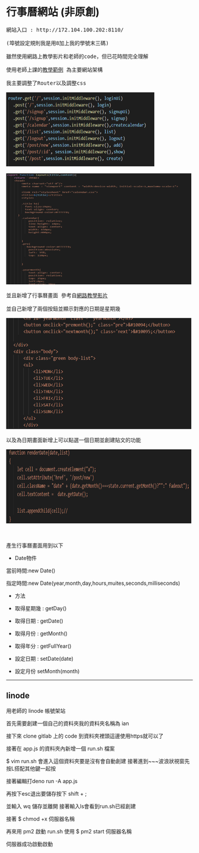 # 行事曆網站 (非原創)
<pre>
網站入口 : http://172.104.100.202:8110/

(埠號設定規則我是用8加上我的學號末三碼)

雖然使用網路上教學影片和老師的code，但已花時間完全理解

使用老師上課的<a href = "https://gitlab.com/ccckmit/ws/-/tree/master/07-session/03-blogSignup">教學範例</a> 為主要網站架構

我主要調整了Router以及調整css

<img src = "./pic/router.png" width = 400 height  = 200></img>

<img src = "./pic/css.png" width = 500 height  = 300></img>

並且新增了行事曆畫面 參考自<a href = "https://www.youtube.com/watch?v=Q2x84RdNVUY&t=3159s&
ab_channel=%E5%BD%AD%E5%BD%AD%E7%9A%84%E8%AA%B2%E7%A8%8B">網路教學影片</a>

並自己新增了兩個按鈕並顯示對應的日期是星期幾

<img src = "./pic/dateandbutton.png" width = 500 height  = 300></img>

以及為日期畫面新增上可以點選一個日期並創建貼文的功能

<img src = "./pic/addcode.png" width = 500 height = 200></img>


</pre>

產生行事曆畫面用到以下

* Date物件

當前時間:new Date()

指定時間:new Date(year,month,day,hours,muites,seconds,milliseconds)

* 方法

* 取得星期幾 : getDay()

* 取得日期 : getDate()

* 取得月份 : getMonth()

* 取得年分 : getFullYear()

* 設定日期 : setDate(date)

* 設定月份 setMonth(month)

----------------------------------------------------------------------------------------

## linode

用老師的 linode 帳號架站 

首先需要創建一個自己的資料夾我的資料夾名稱為 ian

接下來 clone gitlab 上的 code 到資料夾裡頭這邊使用https就可以了

接著在 app.js 的資料夾內新增一個 run.sh 檔案

$ vim run.sh 會進入這個資料夾要是沒有會自動創建 接著進到~~~波浪狀視窗先按L搭配其他鍵一起按

接著編輯打deno run -A app.js

再按下esc退出要儲存按下 shift + ; 

並輸入 wq 儲存並離開  接著輸入ls會看到run.sh已經創建 

接著 $ chmod +x 伺服器名稱 

再來用 pm2 啟動 run.sh  使用 $ pm2 start 伺服器名稱

伺服器成功啟動啟動